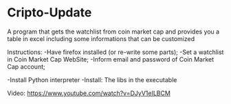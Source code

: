 # Cripto-Update
A program that gets the watchlist from coin market cap and provides you a table in excel including some informations that can be customized

Instructions: 
-Have firefox installed (or re-write some parts); 
-Set a watchlist in Coin Market Cap WebSite;
-Inform email and password of Coin Market Cap account; 

-Install Python interpreter 
-Install:
  The libs in the executable

Video: https://www.youtube.com/watch?v=DJyV1eILBCM
